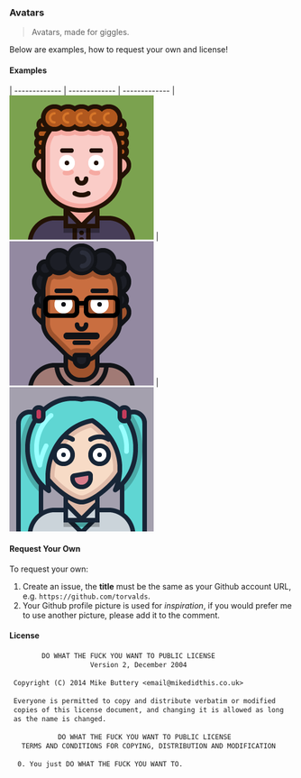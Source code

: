 ### Avatars

> Avatars, made for giggles.

Below are examples, how to request your own and license!

#### Examples

| ------------- | ------------- | ------------- |
![Standard](/Billy-/normal.png?raw=true) | ![Standard](/sudheerDev/normal.png?raw=true) | ![Standard](/kittenz/normal.png?raw=true)

#### Request Your Own

To request your own:

1. Create an issue, the **title** must be the same as your Github account URL, e.g. `https://github.com/torvalds`.
2. Your Github profile picture is used for *inspiration*, if you would prefer me to use another picture, please add it to the comment.

#### License

```
        DO WHAT THE FUCK YOU WANT TO PUBLIC LICENSE
                    Version 2, December 2004

 Copyright (C) 2014 Mike Buttery <email@mikedidthis.co.uk>

 Everyone is permitted to copy and distribute verbatim or modified
 copies of this license document, and changing it is allowed as long
 as the name is changed.

            DO WHAT THE FUCK YOU WANT TO PUBLIC LICENSE
   TERMS AND CONDITIONS FOR COPYING, DISTRIBUTION AND MODIFICATION

  0. You just DO WHAT THE FUCK YOU WANT TO.
 ```


